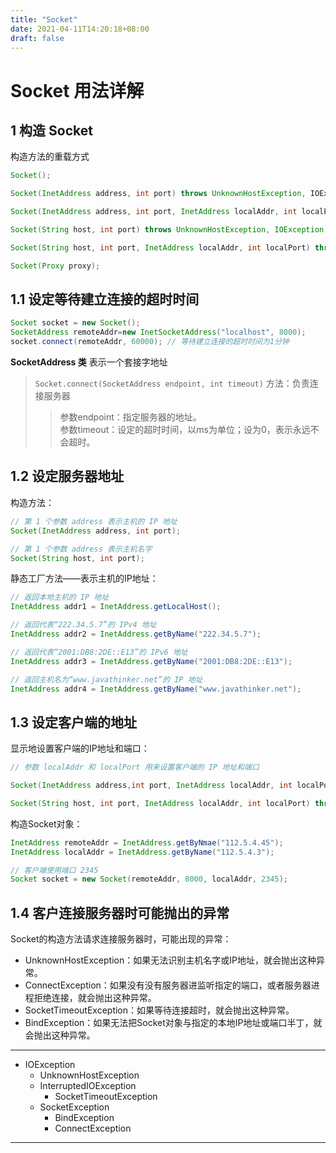 ```yaml
---
title: "Socket"
date: 2021-04-11T14:20:18+08:00
draft: false
---
```


# Socket 用法详解

## 1 构造 Socket

构造方法的重载方式

```java
Socket();

Socket(InetAddress address, int port) throws UnknownHostException, IOExpection;

Socket(InetAddress address, int port, InetAddress localAddr, int localPort) throws IOExpection;

Socket(String host, int port) throws UnknownHostException, IOException;

Socket(String host, int port, InetAddress localAddr, int localPort) throws IOException;

Socket(Proxy proxy);
```

## 1.1 设定等待建立连接的超时时间

```java
Socket socket = new Socket();
SocketAddress remoteAddr=new InetSocketAddress("localhost", 8000);
socket.connect(remoteAddr, 60000); // 等待建立连接的超时时间为1分钟
```

**SocketAddress 类** 表示一个套接字地址

> `Socket.connect(SocketAddress endpoint, int timeout)` 方法：负责连接服务器
> > 参数endpoint：指定服务器的地址。<br/>
> > 参数timeout：设定的超时时间，以ms为单位；设为0，表示永远不会超时。<br/>


## 1.2 设定服务器地址

构造方法：

```java
// 第 1 个参数 address 表示主机的 IP 地址
Socket(InetAddress address, int port);

// 第 1 个参数 address 表示主机名字
Socket(String host, int port);
```

静态工厂方法——表示主机的IP地址：

```java
// 返回本地主机的 IP 地址
InetAddress addr1 = InetAddress.getLocalHost();

// 返回代表“222.34.5.7”的 IPv4 地址
InetAddress addr2 = InetAddress.getByName("222.34.5.7");

// 返回代表“2001:DB8:2DE::E13”的 IPv6 地址
InetAddress addr3 = InetAddress.getByName("2001:DB8:2DE::E13");

// 返回主机名为“www.javathinker.net”的 IP 地址
InetAddress addr4 = InetAddress.getByName("www.javathinker.net");
```

## 1.3 设定客户端的地址

显示地设置客户端的IP地址和端口：

```java
// 参数 localAddr 和 localPort 用来设置客户端的 IP 地址和端口

Socket(InetAddress address,int port, InetAddress localAddr, int localPort) throws IOExpection;

Socket(String host, int port, InetAddress localAddr, int localPort) throws IOException;
```

构造Socket对象：

```java
InetAddress remoteAddr = InetAddress.getByNmae("112.5.4.45");
InetAddress localAddr = InetAddress.getByName("112.5.4.3");

// 客户端使用端口 2345
Socket socket = new Socket(remoteAddr, 8000, localAddr, 2345);
```

## 1.4 客户连接服务器时可能抛出的异常

Socket的构造方法请求连接服务器时，可能出现的异常：

- UnknownHostException：如果无法识别主机名字或IP地址，就会抛出这种异常。
- ConnectException：如果没有没有服务器进监听指定的端口，或者服务器进程拒绝连接，就会抛出这种异常。
- SocketTimeoutException：如果等待连接超时，就会抛出这种异常。
- BindException：如果无法把Socket对象与指定的本地IP地址或端口半丁，就会抛出这种异常。

***

 - IOException
    - UnknownHostException
    - InterruptedIOException
        - SocketTimeoutException
    - SocketException
        - BindException
        - ConnectException

***

